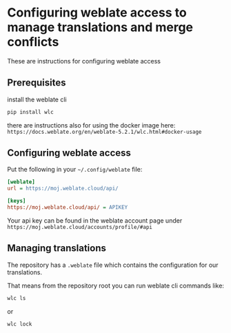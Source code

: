 # Configuring weblate access to manage translations and merge conflicts

These are instructions for configuring weblate access

## Prerequisites

install the weblate cli

```sh
pip install wlc
```

there are instructions also for using the docker image here: `https://docs.weblate.org/en/weblate-5.2.1/wlc.html#docker-usage`

## Configuring weblate access

Put the following in your `~/.config/weblate` file:

```ini
[weblate]
url = https://moj.weblate.cloud/api/

[keys]
https://moj.weblate.cloud/api/ = APIKEY
```

Your api key can be found in the weblate account page under `https://moj.weblate.cloud/accounts/profile/#api`

## Managing translations

The repository has a `.weblate` file which contains the configuration for our translations.

That means from the repository root you can run weblate cli commands like:

```sh
wlc ls
```

or

```sh
wlc lock
```
